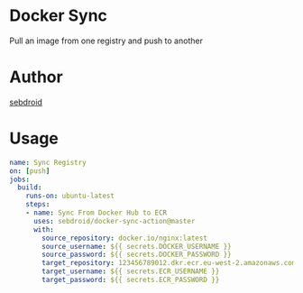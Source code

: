 # Docker Sync

Pull an image from one registry and push to another

# Author

[sebdroid](https://github.com/sebdroid)

# Usage

```yaml
name: Sync Registry
on: [push]
jobs:
  build:
    runs-on: ubuntu-latest
    steps:
    - name: Sync From Docker Hub to ECR
      uses: sebdroid/docker-sync-action@master
      with:
        source_repository: docker.io/nginx:latest
        source_username: ${{ secrets.DOCKER_USERNAME }}
        source_password: ${{ secrets.DOCKER_PASSWORD }}
        target_repository: 123456789012.dkr.ecr.eu-west-2.amazonaws.com/nginx:latest
        target_username: ${{ secrets.ECR_USERNAME }}
        target_password: ${{ secrets.ECR_PASSWORD }}
```
